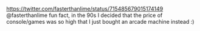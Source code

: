 https://twitter.com/fasterthanlime/status/715485679015174149 @fasterthanlime fun fact, in the 90s I decided that the price of console/games was so high that I just bought an arcade machine instead :)